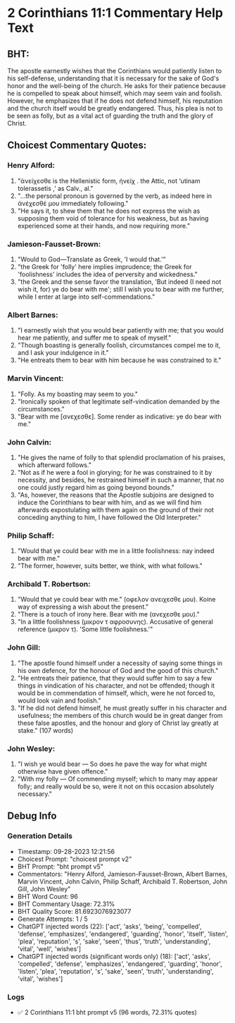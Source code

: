 # 2 Corinthians 11:1 Commentary Help Text

## BHT:
The apostle earnestly wishes that the Corinthians would patiently listen to his self-defense, understanding that it is necessary for the sake of God's honor and the well-being of the church. He asks for their patience because he is compelled to speak about himself, which may seem vain and foolish. However, he emphasizes that if he does not defend himself, his reputation and the church itself would be greatly endangered. Thus, his plea is not to be seen as folly, but as a vital act of guarding the truth and the glory of Christ.

## Choicest Commentary Quotes:
### Henry Alford:
1. "ἀνείχεσθε is the Hellenistic form, ἠνείχ . the Attic, not ‘utinam  tolerassetis ,’ as Calv., al."
2. "...the personal pronoun is governed by the verb, as indeed here in ἀνέχεσθέ μου immediately following."
3. "He says it, to shew them that he does not express the wish as supposing them void of tolerance for his weakness, but as having experienced some at their hands, and now requiring more."

### Jamieson-Fausset-Brown:
1. "Would to God—Translate as
	Greek, 'I would that.'" 
2. "the Greek for 'folly' here implies imprudence;
	the Greek for 'foolishness' includes the idea of
	perversity and wickedness."
3. "the Greek and the sense favor the translation, 'But
	indeed (I need not wish it, for) ye do bear with me';
	still I wish you to bear with me further, while I enter at large into
	self-commendations."

### Albert Barnes:
1. "I earnestly wish that you would bear patiently with me; that you would hear me patiently, and suffer me to speak of myself." 
2. "Though boasting is generally foolish, circumstances compel me to it, and I ask your indulgence in it." 
3. "He entreats them to bear with him because he was constrained to it."

### Marvin Vincent:
1. "Folly. As my boasting may seem to you."
2. "Ironically spoken of that legitimate self-vindication demanded by the circumstances."
3. "Bear with me [ανεχεσθε]. Some render as indicative: ye do bear with me."

### John Calvin:
1. "He gives the name of folly to that splendid proclamation of his praises, which afterward follows."
2. "Not as if he were a fool in glorying; for he was constrained to it by necessity, and besides, he restrained himself in such a manner, that no one could justly regard him as going beyond bounds."
3. "As, however, the reasons that the Apostle subjoins are designed to induce the Corinthians to bear with him, and as we will find him afterwards expostulating with them again on the ground of their not conceding anything to him, I have followed the Old Interpreter."

### Philip Schaff:
1. "Would that ye could bear with me in a little foolishness: nay indeed bear with me." 
2. "The former, however, suits better, we think, with what follows."

### Archibald T. Robertson:
1. "Would that ye could bear with me." (οφελον ανειχεσθε μου). Koine way of expressing a wish about the present."
2. "There is a touch of irony here. Bear with me (ανεχεσθε μου)."
3. "In a little foolishness (μικρον τ αφροσυνης). Accusative of general reference (μικρον τ). 'Some little foolishness.'"

### John Gill:
1. "The apostle found himself under a necessity of saying some things in his own defence, for the honour of God and the good of this church." 
2. "He entreats their patience, that they would suffer him to say a few things in vindication of his character, and not be offended; though it would be in commendation of himself, which, were he not forced to, would look vain and foolish." 
3. "If he did not defend himself, he must greatly suffer in his character and usefulness; the members of this church would be in great danger from these false apostles, and the honour and glory of Christ lay greatly at stake." (107 words)

### John Wesley:
1. "I wish ye would bear — So does he pave the way for what might otherwise have given offence."
2. "With my folly — Of commending myself; which to many may appear folly; and really would be so, were it not on this occasion absolutely necessary."


## Debug Info
### Generation Details
- Timestamp: 09-28-2023 12:21:56
- Choicest Prompt: "choicest prompt v2"
- BHT Prompt: "bht prompt v5"
- Commentators: "Henry Alford, Jamieson-Fausset-Brown, Albert Barnes, Marvin Vincent, John Calvin, Philip Schaff, Archibald T. Robertson, John Gill, John Wesley"
- BHT Word Count: 96
- BHT Commentary Usage: 72.31%
- BHT Quality Score: 81.6923076923077
- Generate Attempts: 1 / 5
- ChatGPT injected words (22):
	['act', 'asks', 'being', 'compelled', 'defense', 'emphasizes', 'endangered', 'guarding', 'honor', 'itself', 'listen', 'plea', 'reputation', 's', 'sake', 'seen', 'thus', 'truth', 'understanding', 'vital', 'well', 'wishes']
- ChatGPT injected words (significant words only) (18):
	['act', 'asks', 'compelled', 'defense', 'emphasizes', 'endangered', 'guarding', 'honor', 'listen', 'plea', 'reputation', 's', 'sake', 'seen', 'truth', 'understanding', 'vital', 'wishes']

### Logs
- ✅ 2 Corinthians 11:1 bht prompt v5 (96 words, 72.31% quotes)